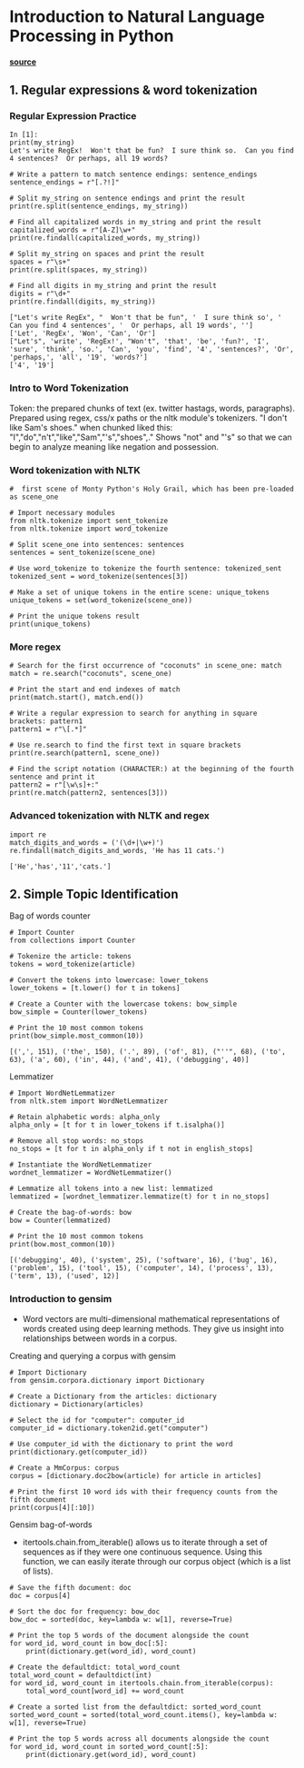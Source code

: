 # Introduction to Natural Language Processing in Python 
#### [source](https://learn.datacamp.com/courses/introduction-to-natural-language-processing-in-python)
## 1. Regular expressions & word tokenization
### Regular Expression Practice
```
In [1]:
print(my_string)
Let's write RegEx!  Won't that be fun?  I sure think so.  Can you find 4 sentences?  Or perhaps, all 19 words?
```
```python3
# Write a pattern to match sentence endings: sentence_endings
sentence_endings = r"[.?!]"

# Split my_string on sentence endings and print the result
print(re.split(sentence_endings, my_string))

# Find all capitalized words in my_string and print the result
capitalized_words = r"[A-Z]\w+"
print(re.findall(capitalized_words, my_string))

# Split my_string on spaces and print the result
spaces = r"\s+"
print(re.split(spaces, my_string))

# Find all digits in my_string and print the result
digits = r"\d+"
print(re.findall(digits, my_string))
```
```
["Let's write RegEx", "  Won't that be fun", '  I sure think so', '  Can you find 4 sentences', '  Or perhaps, all 19 words', '']
['Let', 'RegEx', 'Won', 'Can', 'Or']
["Let's", 'write', 'RegEx!', "Won't", 'that', 'be', 'fun?', 'I', 'sure', 'think', 'so.', 'Can', 'you', 'find', '4', 'sentences?', 'Or', 'perhaps,', 'all', '19', 'words?']
['4', '19']
```
### Intro to Word Tokenization

Token: the prepared chunks of text (ex. twitter hastags, words, paragraphs). Prepared using regex, css/x paths or the nltk module's tokenizers.
"I don't like Sam's shoes."
when chunked liked this:
"I","do","n't","like","Sam","'s","shoes",."
Shows "not" and "'s" so that we can begin to analyze meaning like negation and possession.

### Word tokenization with NLTK
```python3
#  first scene of Monty Python's Holy Grail, which has been pre-loaded as scene_one

# Import necessary modules
from nltk.tokenize import sent_tokenize
from nltk.tokenize import word_tokenize

# Split scene_one into sentences: sentences
sentences = sent_tokenize(scene_one)

# Use word_tokenize to tokenize the fourth sentence: tokenized_sent
tokenized_sent = word_tokenize(sentences[3])

# Make a set of unique tokens in the entire scene: unique_tokens
unique_tokens = set(word_tokenize(scene_one))

# Print the unique tokens result
print(unique_tokens)
```
### More regex
```python3
# Search for the first occurrence of "coconuts" in scene_one: match
match = re.search("coconuts", scene_one)

# Print the start and end indexes of match
print(match.start(), match.end())
```
```python3
# Write a regular expression to search for anything in square brackets: pattern1
pattern1 = r"\[.*]"

# Use re.search to find the first text in square brackets
print(re.search(pattern1, scene_one))
```
```python3
# Find the script notation (CHARACTER:) at the beginning of the fourth sentence and print it
pattern2 = r"[\w\s]+:"
print(re.match(pattern2, sentences[3]))
```
### Advanced tokenization with NLTK and regex
```python3
import re
match_digits_and_words = ('(\d+|\w+)')
re.findall(match_digits_and_words, 'He has 11 cats.')
```
```
['He','has','11','cats.']
```
## 2. Simple Topic Identification
Bag of words counter
```python3
# Import Counter
from collections import Counter

# Tokenize the article: tokens
tokens = word_tokenize(article)

# Convert the tokens into lowercase: lower_tokens
lower_tokens = [t.lower() for t in tokens]

# Create a Counter with the lowercase tokens: bow_simple
bow_simple = Counter(lower_tokens)

# Print the 10 most common tokens
print(bow_simple.most_common(10))
```
```
[(',', 151), ('the', 150), ('.', 89), ('of', 81), ("''", 68), ('to', 63), ('a', 60), ('in', 44), ('and', 41), ('debugging', 40)]
```
Lemmatizer
```python3
# Import WordNetLemmatizer
from nltk.stem import WordNetLemmatizer

# Retain alphabetic words: alpha_only
alpha_only = [t for t in lower_tokens if t.isalpha()]

# Remove all stop words: no_stops
no_stops = [t for t in alpha_only if t not in english_stops]

# Instantiate the WordNetLemmatizer
wordnet_lemmatizer = WordNetLemmatizer()

# Lemmatize all tokens into a new list: lemmatized
lemmatized = [wordnet_lemmatizer.lemmatize(t) for t in no_stops]

# Create the bag-of-words: bow
bow = Counter(lemmatized)

# Print the 10 most common tokens
print(bow.most_common(10))
```
```
[('debugging', 40), ('system', 25), ('software', 16), ('bug', 16), ('problem', 15), ('tool', 15), ('computer', 14), ('process', 13), ('term', 13), ('used', 12)]
```
### Introduction to gensim
- Word vectors are multi-dimensional mathematical representations of words created using deep learning methods. They give us insight into relationships between words in a corpus.

Creating and querying a corpus with gensim
```python3
# Import Dictionary
from gensim.corpora.dictionary import Dictionary 

# Create a Dictionary from the articles: dictionary
dictionary = Dictionary(articles)

# Select the id for "computer": computer_id
computer_id = dictionary.token2id.get("computer")

# Use computer_id with the dictionary to print the word
print(dictionary.get(computer_id))

# Create a MmCorpus: corpus
corpus = [dictionary.doc2bow(article) for article in articles]

# Print the first 10 word ids with their frequency counts from the fifth document
print(corpus[4][:10])
```
Gensim bag-of-words
- itertools.chain.from_iterable() allows us to iterate through a set of sequences as if they were one continuous sequence. Using this function, we can easily iterate through our corpus object (which is a list of lists).
```python3
# Save the fifth document: doc
doc = corpus[4]

# Sort the doc for frequency: bow_doc
bow_doc = sorted(doc, key=lambda w: w[1], reverse=True)

# Print the top 5 words of the document alongside the count
for word_id, word_count in bow_doc[:5]:
    print(dictionary.get(word_id), word_count)
    
# Create the defaultdict: total_word_count
total_word_count = defaultdict(int)
for word_id, word_count in itertools.chain.from_iterable(corpus):
    total_word_count[word_id] += word_count
    
# Create a sorted list from the defaultdict: sorted_word_count
sorted_word_count = sorted(total_word_count.items(), key=lambda w: w[1], reverse=True) 

# Print the top 5 words across all documents alongside the count
for word_id, word_count in sorted_word_count[:5]:
    print(dictionary.get(word_id), word_count)
```
